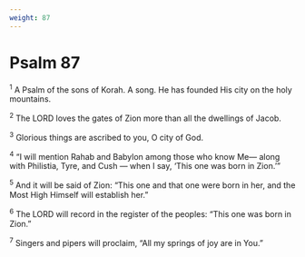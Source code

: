 ```yaml
---
weight: 87
---
```


# Psalm 87

<sup>1</sup> A Psalm of the sons of Korah. A song. He has founded His city on the holy mountains. 

<sup>2</sup> The LORD loves the gates of Zion more than all the dwellings of Jacob. 

<sup>3</sup> Glorious things are ascribed to you, O city of God. 

<sup>4</sup> “I will mention Rahab and Babylon among those who know Me— along with Philistia, Tyre, and Cush — when I say, ‘This one was born in Zion.’” 

<sup>5</sup> And it will be said of Zion: “This one and that one were born in her, and the Most High Himself will establish her.” 

<sup>6</sup> The LORD will record in the register of the peoples: “This one was born in Zion.” 

<sup>7</sup> Singers and pipers will proclaim, “All my springs of joy are in You.” 


